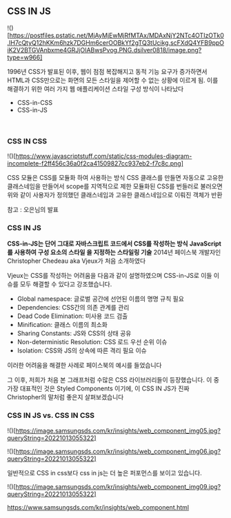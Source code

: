 ## CSS IN JS

!()[https://postfiles.pstatic.net/MjAyMjEwMjRfMTAx/MDAxNjY2NTc4OTIzOTk0.IH7cQtyQ12hKKm6hzk7DGHm6cerOOBkYf2gTQ3tUcikg.scFXdQ4YFB9ppOiK2V2BTGVAnbxme4GRJjOIABwsPvog.PNG.dsilver0818/image.png?type=w966]

1996년 CSS가 발표된 이후, 웹이 점점 복잡해지고 동적 기능 요구가 증가하면서 HTML과 CSS만으로는 화면의 모든 스타일을 제어할 수 없는 상황에 이르게 됨.
이를 해결하기 위한 여러 가지 웹 애플리케이션 스타일 구성 방식이 나타났다

- CSS-in-CSS
- CSS-in-JS

</br>

### CSS IN CSS

!()[https://www.javascriptstuff.com/static/css-modules-diagram-incomplete-f2ff456c36a0f2ca41509827cc937eb2-f7c8c.png]

CSS 모듈은 CSS를 모듈화 하여 사용하는 방식
CSS 클래스를 만들면 자동으로 고유한 클래스네임을 만들어서 scope를 지역적으로 제한
모듈화된 CSS를 번들러로 불러오면 위와 같이 사용자가 정의했던 클래스네임과 고유한 클래스네임으로 이뤄진 객체가 반환

참고 : 오은님의 발표

### CSS IN JS

**CSS-in-JS는 단어 그대로 자바스크립트 코드에서 CSS를 작성하는 방식**
**JavaScript 를 사용하여 구성 요소의 스타일 을 지정하는 스타일링 기술**
2014년 페이스북 개발자인 Christopher Chedeau aka Vjeux가 처음 소개하였다

Vjeux는 CSS를 작성하는 어려움을 다음과 같이 설명하였으며 CSS-in-JS로 이들 이슈를 모두 해결할 수 있다고 강조했습니다.

- Global namespace: 글로벌 공간에 선언된 이름의 명명 규칙 필요
- Dependencies: CSS간의 의존 관계를 관리
- Dead Code Elimination: 미사용 코드 검출
- Minification: 클래스 이름의 최소화
- Sharing Constants: JS와 CSS의 상태 공유
- Non-deterministic Resolution: CSS 로드 우선 순위 이슈
- Isolation: CSS와 JS의 상속에 따른 격리 필요 이슈

이러한 어려움을 해결한 사례로 페이스북의 예시를 들었습니다

그 이후, 저희가 처음 본 그래프처럼 수많은 CSS 라이브러리들이 등장했습니다.
이 중 가장 대표적인 것은 Styled Components 이기에, 이 CSS IN JS가 진짜 Christopher의 말처럼 좋은지 살펴보겠습니다

### CSS IN JS vs. CSS IN CSS

!()[https://image.samsungsds.com/kr/insights/web_component_img05.jpg?queryString=20221013055322]

!()[https://image.samsungsds.com/kr/insights/web_component_img06.jpg?queryString=20221013055322]

일반적으로 CSS in css보다 css in js는 더 높은 퍼포먼스를 보이고 있습니다.

!()[https://image.samsungsds.com/kr/insights/web_component_img09.jpg?queryString=20221013055322]

https://www.samsungsds.com/kr/insights/web_component.html
